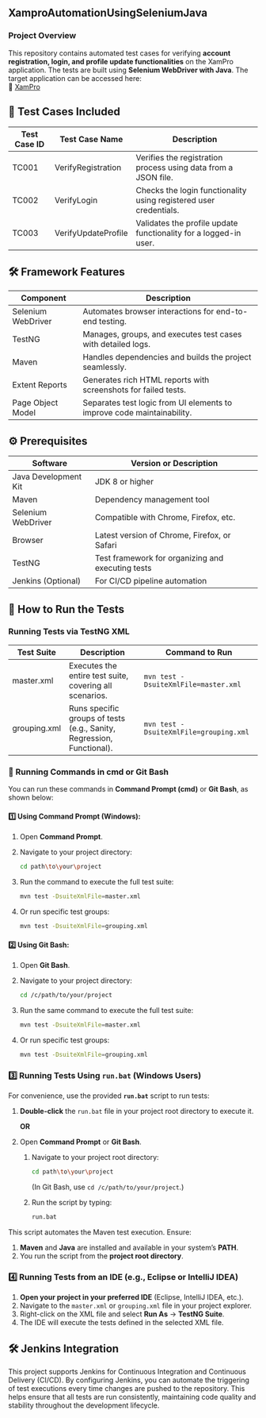 ## XamproAutomationUsingSeleniumJava

### Project Overview
This repository contains automated test cases for verifying **account registration, login, and profile update functionalities** on the XamPro application. The tests are built using **Selenium WebDriver with Java**. The target application can be accessed here:  
🔗 [XamPro](https://www.xampro.org/)

## 🧪 Test Cases Included

| **Test Case ID** | **Test Case Name**            | **Description**                                                            |
|------------------|--------------------------------|----------------------------------------------------------------------------|
| TC001            | VerifyRegistration             | Verifies the registration process using data from a JSON file.             |
| TC002            | VerifyLogin                    | Checks the login functionality using registered user credentials.          |
| TC003            | VerifyUpdateProfile            | Validates the profile update functionality for a logged-in user.           |


## 🛠️ Framework Features

| **Component**       | **Description**                                                          |
|---------------------|--------------------------------------------------------------------------|
| Selenium WebDriver  | Automates browser interactions for end-to-end testing.                   |
| TestNG              | Manages, groups, and executes test cases with detailed logs.             |
| Maven               | Handles dependencies and builds the project seamlessly.                 |
| Extent Reports      | Generates rich HTML reports with screenshots for failed tests.           |
| Page Object Model   | Separates test logic from UI elements to improve code maintainability.   |

## ⚙️ Prerequisites

| **Software**            | **Version** or **Description**                                  |
|-------------------------|------------------------------------------------------------------|
| Java Development Kit    | JDK 8 or higher                                                  |
| Maven                   | Dependency management tool                                      |
| Selenium WebDriver      | Compatible with Chrome, Firefox, etc.                            |
| Browser                 | Latest version of Chrome, Firefox, or Safari                     |
| TestNG                  | Test framework for organizing and executing tests                |
| Jenkins (Optional)      | For CI/CD pipeline automation                                    |

## 🔄 How to Run the Tests  

### Running Tests via TestNG XML  

| **Test Suite**   | **Description**                                                       | **Command to Run**                          |
|------------------|-----------------------------------------------------------------------|--------------------------------------------|
| master.xml       | Executes the entire test suite, covering all scenarios.               | `mvn test -DsuiteXmlFile=master.xml`       |
| grouping.xml     | Runs specific groups of tests (e.g., Sanity, Regression, Functional).| `mvn test -DsuiteXmlFile=grouping.xml`    |

### 🔄 Running Commands in cmd or Git Bash   

You can run these commands in **Command Prompt (cmd)** or **Git Bash**, as shown below:

#### 1️⃣ **Using Command Prompt (Windows):**  
1. Open **Command Prompt**.
2. Navigate to your project directory:
   
   ```bash
   cd path\to\your\project
   ```
3. Run the command to execute the full test suite:
   
   ```bash
   mvn test -DsuiteXmlFile=master.xml
   ```
4. Or run specific test groups:
   
   ```bash
   mvn test -DsuiteXmlFile=grouping.xml
   ```


   
#### 2️⃣ **Using Git Bash:**
1. Open **Git Bash**.
2. Navigate to your project directory:
   
   ```bash
   cd /c/path/to/your/project
   ```
3. Run the same command to execute the full test suite:
   
   ```bash
   mvn test -DsuiteXmlFile=master.xml
   ```
4. Or run specific test groups:
   
   ```bash
   mvn test -DsuiteXmlFile=grouping.xml
   ```

### 3️⃣ Running Tests Using `run.bat` (Windows Users)  

For convenience, use the provided **`run.bat`** script to run tests:  

1. **Double-click** the `run.bat` file in your project root directory to execute it.
   
   **OR**

2. Open **Command Prompt** or **Git Bash**.

   1. Navigate to your project root directory:
      ```bash
      cd path\to\your\project
      ```
      (In Git Bash, use `cd /c/path/to/your/project`.)

   2. Run the script by typing:
      ```bash
      run.bat
      ```
   
This script automates the Maven test execution. Ensure:
1. **Maven** and **Java** are installed and available in your system’s **PATH**.
2. You run the script from the **project root directory**.

### 4️⃣ Running Tests from an IDE (e.g., Eclipse or IntelliJ IDEA)  

1. **Open your project in your preferred IDE** (Eclipse, IntelliJ IDEA, etc.).
2. Navigate to the `master.xml` or `grouping.xml` file in your project explorer.
3. Right-click on the XML file and select **Run As** -> **TestNG Suite**.
4. The IDE will execute the tests defined in the selected XML file.

## 🛠️ Jenkins Integration
This project supports Jenkins for Continuous Integration and Continuous Delivery (CI/CD). By configuring Jenkins, you can automate the triggering of test executions every time changes are pushed to the repository. This helps ensure that all tests are run consistently, maintaining code quality and stability throughout the development lifecycle.
